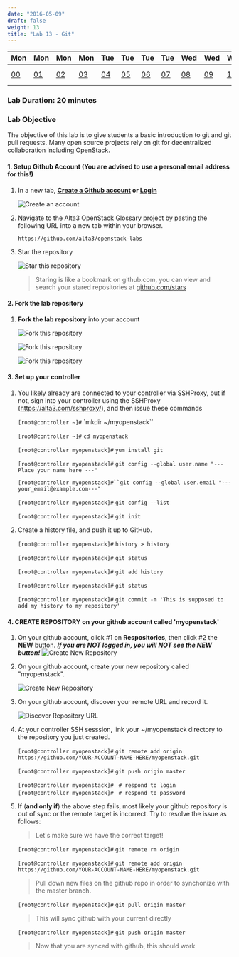 ```yaml
---
date: "2016-05-09"
draft: false
weight: 13 
title: "Lab 13 - Git"
---
```


|Mon|Mon|Mon|Mon|Tue|Tue|Tue|Tue|Wed|Wed|Wed|Thur|Thur|Thur|Thur|
|---|---|---|---|---|---|---|---|---|---|---|---|---|---|---|
|[00](/labs/openstack/00/)|[01](/labs/openstack/01/)|[02](/labs/openstack/02/)|[03](/labs/openstack/03/)|[04](/labs/openstack/04/)|[05](/labs/openstack/05/)|[06](/labs/openstack/06/)|[07](/labs/openstack/07/)|[08](/labs/openstack/08/)|[09](/labs/openstack/09/)|[10](/labs/openstack/10/)|[11](/labs/openstack/11/)|[12](/labs/openstack/12/)|![alt text](https://i.imgur.com/NZDhp5t.png)|[14](/labs/openstack/14/)|

### Lab Duration: 20 minutes

### Lab Objective

The objective of this lab is to give students a basic introduction to git and git pull requests.  Many open source projects rely on git for decentralized collaboration including OpenStack.

#### 1. Setup Github Account (You are advised to use a personal email address for this!)

1. In a new tab, **[Create a Github account](https://github.com/join) or [Login](https://github.com/login)**

    ![Create an account](https://i.imgur.com/uTDaD5s.png)

2. Navigate to the Alta3 OpenStack Glossary project by pasting the following URL into a new tab within your browser.

    `https://github.com/alta3/openstack-labs`      

3. Star the repository

    ![Star this repository](https://i.imgur.com/LLAQVg7.png)

    > Staring is like a bookmark on github.com,  you can view and search your stared repositories at [github.com/stars](github.com/stars)

#### 2. Fork the lab repository

1. **Fork the lab repository** into your account

    ![Fork this repository](https://i.imgur.com/JJc2Dht.png)

    ![Fork this repository](https://i.imgur.com/S9iDb2e.png)

    ![Fork this repository](https://i.imgur.com/Ro71WF6.png)

#### 3. Set up your controller

1. You likely already are connected to your controller via SSHProxy, but if not, sign into your controller using the SSHProxy (https://alta3.com/sshproxy/), and then issue these commands

    `[root@controller ~]#` `mkdir ~/myopenstack``

    `[root@controller ~]#` `cd myopenstack`

    `[root@controller myopenstack]#` `yum install git`

    `[root@controller myopenstack]#` `git config --global user.name "--- Place your name here ---"`

    `[root@controller myopenstack]#``git config --global user.email "---your_email@example.com---"`

    `[root@controller myopenstack]#` `git config --list`

    `[root@controller myopenstack]#` `git init`


2. Create a history file, and push it up to GitHub.

    `[root@controller myopenstack]#` `history > history`

    `[root@controller myopenstack]#` `git status`
    
    `[root@controller myopenstack]#` `git add history`
    
    `[root@controller myopenstack]#` `git status`

    `[root@controller myopenstack]#` `git commit -m 'This is supposed to add my history to my repository'`


#### 4. CREATE REPOSITORY on your github account called 'myopenstack'

1. On your github account, click #1 on **Respositories**, then click #2 the **NEW** button. ***If you are NOT logged in, you will NOT see the NEW button!***
    ![Create New Repository](https://i.imgur.com/s6Dl2Ec.png)

2. On your github account, create your new repository called "myopenstack".
 
    ![Create New Repository](https://i.imgur.com/VbWc0uW.png)

3. On your github account, discover your remote URL and record it.

    ![Discover Repository URL](https://i.imgur.com/5vA6Fag.png)

4. At your controller SSH sesssion, link your ~/myopenstack directory to the repository you just created.

    `[root@controller myopenstack]#` `git remote add origin https://github.com/YOUR-ACCOUNT-NAME-HERE/myopenstack.git`

    `[root@controller myopenstack]#` `git push origin master`

    `[root@controller myopenstack]#` ` # respond to login`  
    `[root@controller myopenstack]#` ` # respond to password`

5. If (**and only if**) the above step fails, most likely your github repository is out of sync or the remote target is incorrect. Try to resolve the issue as follows:

    > Let's make sure we have the correct target!  

    `[root@controller myopenstack]#` `git remote rm origin`

    `[root@controller myopenstack]#` `git remote add origin https://github.com/YOUR-ACCOUNT-NAME-HERE/myopenstack.git`  

   > Pull down new files on the github repo in order to synchonize with the master branch.  

    `[root@controller myopenstack]#` `git pull origin master`

    > This will sync github with your current directly

    `[root@controller myopenstack]#` `git push origin master`

    > Now that you are synced with github, this should work



